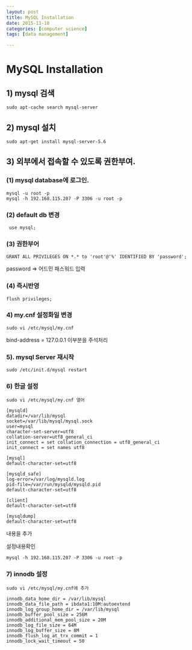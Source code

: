 ```yaml
---
layout: post
title: MySQL Installation
date: 2015-11-18
categories: [computer science]
tags: [data management]

---
```


# MySQL Installation


## 1) mysql 검색


	sudo apt-cache search mysql-server


## 2) mysql 설치

	sudo apt-get install mysql-server-5.6



## 3) 외부에서 접속할 수 있도록 권한부여.


### (1) mysql database에 로그인.

	mysql -u root -p
	mysql -h 192.168.115.207 -P 3306 -u root -p

### (2) default db 변경

	 use mysql;

### (3) 권한부어

	GRANT ALL PRIVILEGES ON *.* to 'root'@'%' IDENTIFIED BY 'password';

password => 어드민 패스워드 입력


### (4) 즉시반영

	flush privileges;



### 4) my.cnf 설정화일 변경

	sudo vi /etc/mysql/my.cnf

bind-address = 127.0.0.1 이부분을 주석처리 


### 5). mysql Server 재시작

	sudo /etc/init.d/mysql restart



### 6) 한글 설정

	sudo vi /etc/mysql/my.cnf 열어 


```
[mysqld]
datadir=/var/lib/mysql
socket=/var/lib/mysql/mysql.sock
user=mysql
character-set-server=utf8
collation-server=utf8_general_ci
init_connect = set collation_connection = utf8_general_ci
init_connect = set names utf8

[mysql]
default-character-set=utf8

[mysqld_safe]
log-error=/var/log/mysqld.log
pid-file=/var/run/mysqld/mysqld.pid
default-character-set=utf8

[client]
default-character-set=utf8

[mysqldump]
default-character-set=utf8
```

내용을 추가


설정내용확인

	mysql -h 192.168.115.207 -P 3306 -u root -p



### 7) innodb 설정

	sudo vi /etc/mysql/my.cnf에 추가

```
innodb_data_home_dir = /var/lib/mysql
innodb_data_file_path = ibdata1:10M:autoextend
innodb_log_group_home_dir = /var/lib/mysql
innodb_buffer_pool_size = 256M
innodb_additional_mem_pool_size = 20M
innodb_log_file_size = 64M
innodb_log_buffer_size = 8M
innodb_flush_log_at_trx_commit = 1
innodb_lock_wait_timeout = 50
```